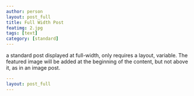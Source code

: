 ```yaml
---
author: person
layout: post_full
title: Full Width Post
featimg: 2.jpg
tags: [text]
category: [standard]
---
```

a standard post displayed at full-width, only requires a layout, variable.
The featured image will be added at the beginning of the content, but not above it, as in an image post.

```yml
---
layout: post_full
---
```
